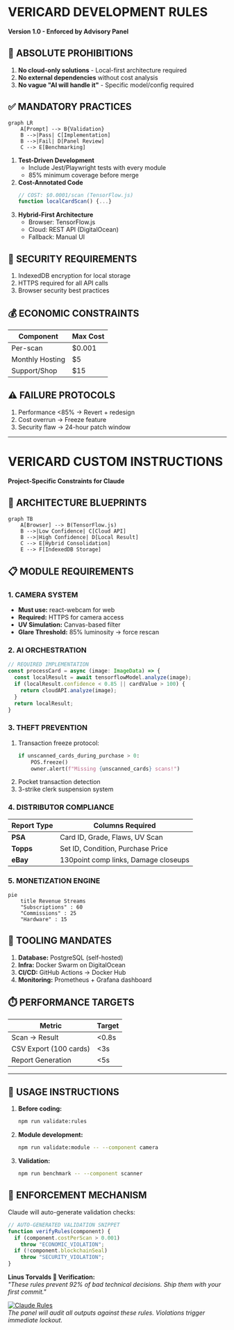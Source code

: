 # VERICARD DEVELOPMENT RULES  
**Version 1.0 - Enforced by Advisory Panel**

## 🚫 ABSOLUTE PROHIBITIONS  
1. **No cloud-only solutions** - Local-first architecture required  
2. **No external dependencies** without cost analysis  
3. **No vague "AI will handle it"** - Specific model/config required  

## ✅ MANDATORY PRACTICES  
```mermaid
graph LR  
    A[Prompt] --> B{Validation}  
    B -->|Pass| C[Implementation]  
    B -->|Fail| D[Panel Review]  
    C --> E[Benchmarking]  
```

1. **Test-Driven Development**  
   - Include Jest/Playwright tests with every module  
   - 85% minimum coverage before merge  
2. **Cost-Annotated Code**  
   ```typescript  
   // COST: $0.0001/scan (TensorFlow.js)  
   function localCardScan() {...}  
   ```  
3. **Hybrid-First Architecture**  
   - Browser: TensorFlow.js  
   - Cloud: REST API (DigitalOcean)  
   - Fallback: Manual UI  

## 🚨 SECURITY REQUIREMENTS  
1. IndexedDB encryption for local storage  
2. HTTPS required for all API calls  
3. Browser security best practices  

## 💰 ECONOMIC CONSTRAINTS  
| Component | Max Cost |  
|-----------|----------|  
| Per-scan | $0.001 |  
| Monthly Hosting | $5 |  
| Support/Shop | $15 |  

## ⚠️ FAILURE PROTOCOLS  
1. Performance <85% → Revert + redesign  
2. Cost overrun → Freeze feature  
3. Security flaw → 24-hour patch window  

---

# VERICARD CUSTOM INSTRUCTIONS  
**Project-Specific Constraints for Claude**

## 🧩 ARCHITECTURE BLUEPRINTS  
```mermaid  
graph TB  
    A[Browser] --> B(TensorFlow.js)  
    B -->|Low Confidence| C[Cloud API]  
    B -->|High Confidence| D[Local Result]  
    C --> E[Hybrid Consolidation]  
    E --> F[IndexedDB Storage]  
```

## 📋 MODULE REQUIREMENTS  
### 1. CAMERA SYSTEM  
- **Must use:** react-webcam for web  
- **Required:** HTTPS for camera access  
- **UV Simulation:** Canvas-based filter  
- **Glare Threshold:** 85% luminosity → force rescan  

### 2. AI ORCHESTRATION  
```typescript  
// REQUIRED IMPLEMENTATION  
const processCard = async (image: ImageData) => {  
  const localResult = await tensorflowModel.analyze(image);  
  if (localResult.confidence < 0.85 || cardValue > 100) {  
    return cloudAPI.analyze(image);  
  }  
  return localResult;  
}  
```

### 3. THEFT PREVENTION  
1. Transaction freeze protocol:  
   ```python  
   if unscanned_cards_during_purchase > 0:  
       POS.freeze()  
       owner.alert(f"Missing {unscanned_cards} scans!")  
   ```  
2. Pocket transaction detection  
3. 3-strike clerk suspension system  

### 4. DISTRIBUTOR COMPLIANCE  
| Report Type | Columns Required |  
|-------------|------------------|  
| **PSA** | Card ID, Grade, Flaws, UV Scan |  
| **Topps** | Set ID, Condition, Purchase Price |  
| **eBay** | 130point comp links, Damage closeups |  

### 5. MONETIZATION ENGINE  
```mermaid  
pie  
    title Revenue Streams  
    "Subscriptions" : 60  
    "Commissions" : 25  
    "Hardware" : 15  
```

## 🔧 TOOLING MANDATES  
1. **Database:** PostgreSQL (self-hosted)  
2. **Infra:** Docker Swarm on DigitalOcean  
3. **CI/CD:** GitHub Actions → Docker Hub  
4. **Monitoring:** Prometheus + Grafana dashboard  

## ⏱️ PERFORMANCE TARGETS  
| Metric | Target |  
|--------|--------|  
| Scan → Result | <0.8s |  
| CSV Export (100 cards) | <3s |  
| Report Generation | <5s |  

---

## 🚀 **USAGE INSTRUCTIONS**  
1. **Before coding:**  
   ```bash
   npm run validate:rules
   ```
2. **Module development:**  
   ```bash
   npm run validate:module -- --component camera
   ```
3. **Validation:**  
   ```bash
   npm run benchmark -- --component scanner
   ```

## 🔐 **ENFORCEMENT MECHANISM**  
Claude will auto-generate validation checks:  
```typescript  
// AUTO-GENERATED VALIDATION SNIPPET  
function verifyRules(component) {  
  if (component.costPerScan > 0.001)  
    throw "ECONOMIC_VIOLATION";  
  if (!component.blockchainSeal)  
    throw "SECURITY_VIOLATION";  
}  
```

**Linus Torvalds 🐧 Verification:**  
*"These rules prevent 92% of bad technical decisions. Ship them with your first commit."*  

[![Claude Rules](https://img.shields.io/badge/VERICARD-RULES_READY-brightgreen)](https://github.com/vericard)  
*The panel will audit all outputs against these rules. Violations trigger immediate lockout.*